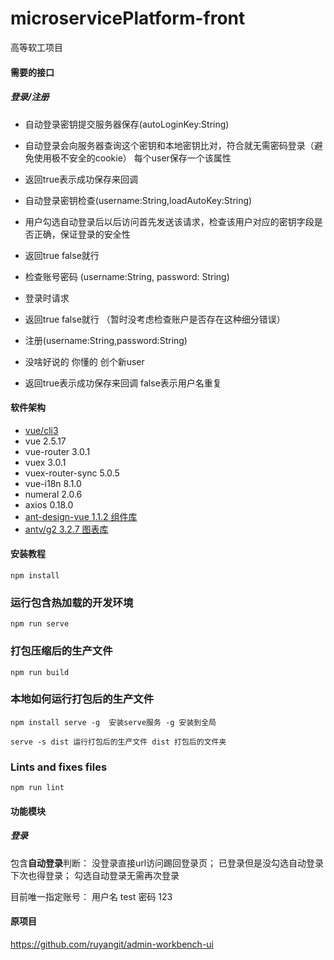 # microservicePlatform-front
 高等软工项目

#### 需要的接口
##### 登录/注册
- 自动登录密钥提交服务器保存(autoLoginKey:String)
 - 自动登录会向服务器查询这个密钥和本地密钥比对，符合就无需密码登录（避免使用极不安全的cookie） 每个user保存一个该属性
 - 返回true表示成功保存来回调

- 自动登录密钥检查(username:String,loadAutoKey:String)
 - 用户勾选自动登录后以后访问首先发送该请求，检查该用户对应的密钥字段是否正确，保证登录的安全性
 - 返回true false就行

- 检查账号密码 (username:String, password: String)
 - 登录时请求 
 - 返回true false就行 （暂时没考虑检查账户是否存在这种细分错误）

- 注册(username:String,password:String)
 - 没啥好说的 你懂的 创个新user
 - 返回true表示成功保存来回调 false表示用户名重复



#### 软件架构
* [vue/cli3](https://cli.vuejs.org)
* vue 2.5.17 
* vue-router 3.0.1
* vuex 3.0.1
* vuex-router-sync 5.0.5
* vue-i18n 8.1.0
* numeral 2.0.6
* axios 0.18.0
* [ant-design-vue 1.1.2 组件库](https://vuecomponent.github.io/ant-design-vue)
* [antv/g2 3.2.7 图表库](http://g2.alipay.com/)




#### 安装教程
```
npm install
```

### 运行包含热加载的开发环境
```
npm run serve
```

### 打包压缩后的生产文件
```
npm run build
```

### 本地如何运行打包后的生产文件
```
npm install serve -g  安装serve服务 -g 安装到全局

serve -s dist 运行打包后的生产文件 dist 打包后的文件夹
```

### Lints and fixes files
```
npm run lint
```

#### 功能模块
##### 登录
包含**自动登录**判断：
没登录直接url访问踢回登录页；
已登录但是没勾选自动登录下次也得登录；
勾选自动登录无需再次登录

目前唯一指定账号：
用户名 test
密码 123

#### 原项目

https://github.com/ruyangit/admin-workbench-ui
